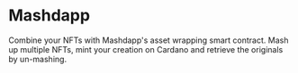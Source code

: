 # Mashdapp
Combine your NFTs with Mashdapp's asset wrapping smart contract. Mash up multiple NFTs, mint your creation on Cardano and retrieve the originals by un-mashing.
